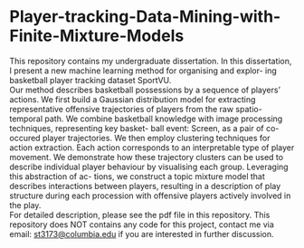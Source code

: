 # Player-tracking-Data-Mining-with-Finite-Mixture-Models
This repository contains my undergraduate dissertation. In this dissertation, I present a new machine learning method for organising and explor- ing basketball player tracking dataset SportVU.<br />
Our method describes basketball possessions by a sequence of players’ actions. We first build a Gaussian distribution model for extracting representative offensive trajectories of players from the raw spatio-temporal path. We combine basketball knowledge with image processing techniques, representing key basket- ball event: Screen, as a pair of co-occured player trajectories. We then employ clustering techniques for action extraction. Each action corresponds to an interpretable type of player movement. We demonstrate how these trajectory clusters can be used to describe individual player behaviour by visualising each group. Leveraging this abstraction of ac- tions, we construct a topic mixture model that describes interactions between players, resulting in a description of play structure during each procession with offensive players actively involved in the play.<br />
For detailed description, please see the pdf file in this repository. This repository does NOT contains any code for this project, contact me via email: st3173@columbia.edu if you are interested in further discussion.
